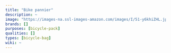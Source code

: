 ```yaml
---
title: "Bike pannier"
description: ~
image: "https://images-na.ssl-images-amazon.com/images/I/51-y6khiZHL.jpg"
brands: []
purposes: [bicycle-pack]
qualities: []
types: [bicycle-bag]
wiki: ~
---
```


